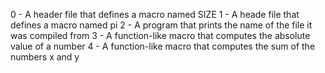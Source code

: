 0 - A header file that defines a macro named SIZE
1 - A heade file that defines a macro named pi
2 - A program that prints the name of the file it was compiled from
3 - A function-like macro that computes the absolute value of a number
4 - A function-like macro that computes the sum of the numbers x and y

